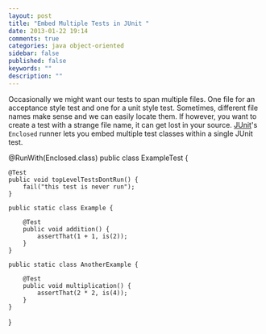 ```yaml
---
layout: post
title: "Embed Multiple Tests in JUnit "
date: 2013-01-22 19:14
comments: true
categories: java object-oriented
sidebar: false
published: false
keywords: ""
description: ""
---
```


Occasionally we might want our tests to span multiple files. One file for an acceptance style test and one for a unit style test. Sometimes, different file names make sense and we can easily locate them. If however, you want to create a test with a strange file name, it can get lost in your source. [JUnit](http://junit.org)'s `Enclosed` runner lets you embed multiple test classes within a single JUnit test.

<!-- more -->

@RunWith(Enclosed.class)
public class ExampleTest {

    @Test
    public void topLevelTestsDontRun() {
        fail("this test is never run");
    }

    public static class Example {

        @Test
        public void addition() {
            assertThat(1 + 1, is(2));
        }
    }

    public static class AnotherExample {

        @Test
        public void multiplication() {
            assertThat(2 * 2, is(4));
        }
    }

}
